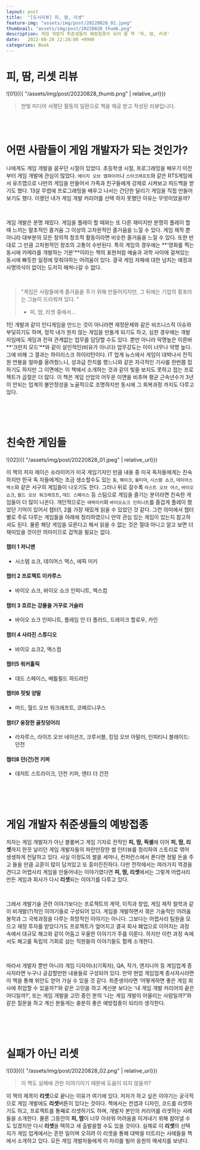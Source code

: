 ```yaml
---
layout: post
title:  "[도서리뷰] 피, 땀, 리셋"
feature-img: "assets/img/post/20220828_01.jpeg"
thumbnail: "assets/img/post/20220828_thumb.png"
description: 게임 개발자 취준생들의 예방접종이 되어 줄 책 '피, 땀, 리셋'
date:   2022-08-28 22:28:00 +0900
categories: Book
---
```


# 피, 땀, 리셋 리뷰

![01]({{ "/assets/img/post/20220828_thumb.png" | relative_url}})

> 한빛 미디어 서평단 활동의 일환으로 책을 제공 받고 작성된 리뷰입니다.

<br/><br/>

# 어떤 사람들이 게임 개발자가 되는 것인가?

나에게도 게임 개발을 꿈꾸던 시절이 있었다. 초등학생 시절, 프로그래밍을 배우기 이전부터 게임 개발에 관심이 많았다. `에이지 오브 엠파이어`나 `스타크래프트`와 같은 RTS게임에서 유즈맵으로 나만의 게임을 만들어서 가족과 친구들에게 강제로 시켜보고 피드백을 받기도 했다. 13살 무렵에 프로그래밍을 배우고 나서는 간단한 달리기 게임을 직접 만들어 보기도 했다. 이랬던 내가 게임 개발 커리어를 선택 하지 못했던 이유는 무엇이었을까? 

<br/>

게임 개발은 분명 재밌다. 게임을 플레이 할 때와는 또 다른 재미지만 분명히 플레이 할때 느끼는 말초적인 즐거움 그 이상의 고차원적인 즐거움을 느낄 수 있다. 게임 제작 뿐 아니라 대부분의 모든 창의적 창조적 활동이라면 비슷한 즐거움을 느낄 수 있다. 또한 반대로 그 만큼 고차원적인 창조의 고통이 수반된다. 특히 게임의 경우에는 **‘영화를 찍는 동시에 카메라를 개발하는 기분’**이라는 책의 표현처럼 예술과 과학 사이에 걸쳐있는 동시에 빠듯한 일정에 맞춰야하는 어려움이 있다. 결국 게임 자체에 대한 넘치는 애정과 사명의식이 없이는 도저히 헤쳐나갈 수 없다. 

<br/>

> "게임은 사람들에게 즐거움을 주기 위해 만들어지지만, 그 뒤에는 기업의 횡포라는 그늘이 드리워져 있다. " <br/>
> - 피, 땀, 리셋 중에서...

1인 개발과 같이 인디게임을 만드는 것이 아니라면 재정문제와 같은 비즈니스적 이슈와 부딪히기도 하며, 정작 내가 원치 않는 게임을 만들게 되기도 하고, 심한 경우에는 개발자임에도 게임과 전혀 관계없는 업무를 담당할 수도 있다. 뿐만 아니라 악명높은 이른바 **‘크런치 모드’**와 같이 살인적인(비유가 아니다) 업무강도는 이미 너무나 악명 높다. 그에 비해 그 결과는 하이리스크 하이리턴이다. IT 업계 뉴스에서 게임이 대박나서 전직원 연봉을 얼마를 올려줬느니, 성과급 잔치를 했느니와 같은 자극적인 기사를 한번쯤 접하기도 하지만 그 이면에는 이 책에서 소개하는 것과 같이 빛을 보지도 못하고 접는 프로젝트가 곱절은 더 많다. 이 책은 게임 산업의 어두운 이면을 비추며 평균 근속년수가 3년이 안되는 업계의 불안정성을 노골적으로 조명하지만 동시에 그 회복과정 까지도 다루고 있다. 

<br/><br/><br/>

# 친숙한 게임들

![02]({{ "/assets/img/post/20220828_01.jpeg" | relative_url}})

이 책의 저자 제이슨 슈라이어가 미국 게임기자인 만큼 내용 중 미국 독자들에게는 친숙하지만 한국 독 자들에게는 조금 생소할수도 있는 `둠`, `퀘이크`, `울티마`, `시스템 쇼크`, `데이어스 엑스`와 같은 서구의 게임들이 나오기도 한다. 그러나 뒤로 갈수록 `라스트 오브 어스`, `바이오 쇼크`, `월드 오브 워크래프트`, `데드 스페이스` 등 스팀으로 게임을 즐기는 분이라면 친숙한 게임들이 더 많이 나온다. 개인적으로는 `에픽미키`와 `바이오쇼크 인피니트`를 즐겁게 플레이 했었던 기억이 있어서 챕터1, 2를 가장 재밌게 읽을 수 있었던 것 같다. 그런 의미에서 챕터 별로 주로 다루는 게임들을 아래에 정리하였으니 만약 관심 있는 게임이 있는지 참고하셔도 된다. 물론 해당 게임을 모른다고 해서 읽을 수 없는 것은 절대 아니고 알고 보면 더 재미있을 것이란 의미이므로 겁먹을 필요는 없다.

#### 챕터 1 저니맨 
- 시스템 쇼크, 데이어스 엑스, 에픽 미키
#### 챕터 2 프로젝트 이카루스 
- 바이오 쇼크, 바이오 쇼크 인피니트, 엑스컴
#### 챕터 3 흐르는 강물을 거꾸로 거슬러
 - 바이오 쇼크 인피니트, 플레임 인 더 플러드, 드레이크 할로우, 카인
#### 챕터 4 사라진 스튜디오
 - 바이오 쇼크2, 엑스컴
#### 챕터5 워커홀릭
-  데드 스페이스, 배틀필드 하드라인
#### 챕터6 핏빛 양말
 - 머드, 월드 오브 워크래프트, 코페르니쿠스 
#### 챕터7 웅장한 골칫덩어리
 - 라자루스, 라이즈 오브 네이션즈, 크루서블, 킹덤 오브 아말러, 인피티니 블레이드:던전
#### 챕터8 던(건)전 키퍼
 - 데저트 스트라이크, 던전 키퍼, 엔터 더 건전

<br/><br/><br/>

# 게임 개발자 취준생들의 예방접종

저자는 게임 개발자가 아닌 블룸버그 게임 기자로 전작인 **피, 땀, 픽셀**에 이어 **피, 땀, 리셋**까지 한끗 날리던 게임 개발자들의 파란만장한 썰 인터뷰를 정리하여 스토리로 엮어 생생하게 전달하고 있다. 사실 이정도의 썰을 세마나, 컨퍼런스에서 푼다면 정말 돈을 주고 들을 만큼 교훈이 많이 담겨있고 또 흥미진진하다. 다만 전작에서는 여러가지 역경을 견디고 어렵사리 게임을 만들어내는 이야기였다면 **피, 땀, 리셋**에서는 그렇게 어렵사리 만든 게임과 회사가 다시 **리셋**되는 이야기를 다루고 있다. 

<br/>

그래서 개발기술 관련 이야기보다는 프로젝트의 계약, 이직과 창업, 게임 제작 철학과 같이 비개발(?)적인 이야기들로 구성되어 있다. 게임을 개발하면서 겪은 기술적인 어려움 봉착과 그 극복과정을 다루는 희망적인 이야기는 아니다. 그보다는 어렵사리 팀원을 모으고 재정 투자를 받았다가도 프로젝트가 엎어지고 결국 회사 폐업으로 이어지는 과정 속에서 대규모 해고와 같이 어둠고 우울한 이야기가 주를 이룬다. 하지만 이런 과정 속에서도 해고를 독립의 기회로 삼는 직원들의 이야기들도 함께 소개한다. 

<br/>

따라서 개발자 뿐만 아니라 게임 디자이너(기획자), QA, 작가, 엔지니어 등 게임업계 종사자라면 누구나 공감할만한 내용들로 구성되어 있다. 만약 현업 게임업계 종사자시라면 이 책을 통해 위안도 얻어 가실 수 있을 것 같다. 취준생이라면 ‘어떻게하면 좋은 게임 회사에 취업할 수 있을까?’와 같은 고민을 하고 계신분 보다는 ‘내 게임 개발 커리어의 끝은 어디일까?’, 또는 게임 개발을 고민 중인 분의 ‘나는 게임 개발이 어울리는 사람일까?’와 같은 질문을 하고 계신 분들게는 충분히 좋은 예방접종이 되리라 생각한다.

<br/><br/><br/>

# 실패가 아닌 리셋

![03]({{ "/assets/img/post/20220828_02.png" | relative_url}})

> 이 책도 실패에 관한 이야기이기 때문에 도움이 되지 않을까? 

이 책의 제목이 **리셋**으로 끝나는 이유가 여기에 있다. 저자가 하고 싶은 이야기는 궁극적으로 게임 개발에도 **리셋**버튼이 있다는 것이다. 책에서는 컨셉과 디자인, 코드를 리셋하기도 하고, 프로젝트를 통째로 리셋하기도 하며, 개발자 본인의 커리어를 리셋하는 사례들을 소개한다. 물론 그동안의 **피, 땀**이 너무 아쉬워 어려움을 이겨내기 위해 참아낼 수도 있겠지만 다시 **리셋**을 택하고 새 출발을할 수도 있을 것이다. 실제로 이 **리셋**의 선택지가 게임 업계에서는 흔한 일이며 오히려 이 리셋을 통해 대박을 터트리는 사례들을 책에서 소개하고 있다. 모든 게임 개발자들에게 이 자리를 빌어 응원의 메세지를 보낸다.

